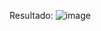 Resultado:
![image](https://github.com/user-attachments/assets/e6125b0c-6cb6-4387-85a9-be95cfaac3ca)
